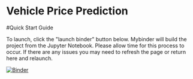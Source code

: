 # Vehicle Price Prediction

#Quick Start Guide

To launch, click the "launch binder" button below. Mybinder will build the project from the Jupyter Notebook. Please allow time for this process to occur. If there are any issues you may need to refresh the page or return here and relaunch.

[![Binder](https://mybinder.org/badge_logo.svg)](https://mybinder.org/v2/gh/russ5349/C964-Final/main?urlpath=voila%2Frender%2FC964-Final.ipynb)
